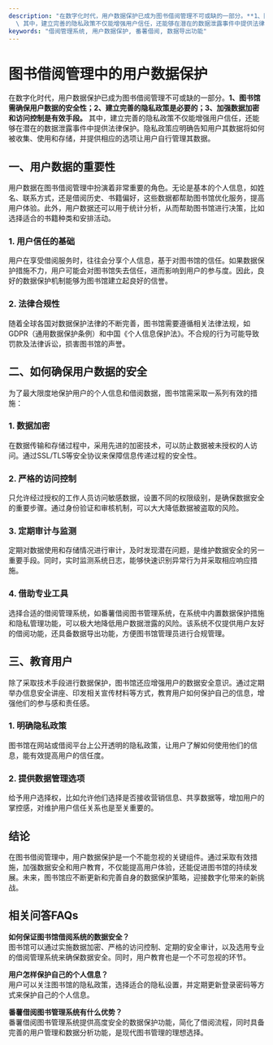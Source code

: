 ```yaml
---
description: "在数字化时代，用户数据保护已成为图书借阅管理不可或缺的一部分。**1、图书馆需确保用户数据的安全性；2、建立完善的隐私政策是必要的；3、加强数据加密和访问控制是有效手段。**\
  \ 其中，建立完善的隐私政策不仅能增强用户信任，还能够在潜在的数据泄露事件中提供法律保护。隐私政策应明确告知用户其数据将如何被收集、使用和存储，并提供相应的选项让用户自行管理其数据。"
keywords: "借阅管理系统, 用户数据保护, 番薯借阅, 数据导出功能"
---
```

# 图书借阅管理中的用户数据保护

在数字化时代，用户数据保护已成为图书借阅管理不可或缺的一部分。**1、图书馆需确保用户数据的安全性；2、建立完善的隐私政策是必要的；3、加强数据加密和访问控制是有效手段。** 其中，建立完善的隐私政策不仅能增强用户信任，还能够在潜在的数据泄露事件中提供法律保护。隐私政策应明确告知用户其数据将如何被收集、使用和存储，并提供相应的选项让用户自行管理其数据。

## **一、用户数据的重要性**

用户数据在图书借阅管理中扮演着非常重要的角色。无论是基本的个人信息，如姓名、联系方式，还是借阅历史、书籍偏好，这些数据都帮助图书馆优化服务，提高用户体验。此外，用户数据还可以用于统计分析，从而帮助图书馆进行决策，比如选择适合的书籍种类和安排活动。

### **1. 用户信任的基础**

用户在享受借阅服务时，往往会分享个人信息，基于对图书馆的信任。如果数据保护措施不力，用户可能会对图书馆失去信任，进而影响到用户的参与度。因此，良好的数据保护机制能够为图书馆建立起良好的信誉。

### **2. 法律合规性**

随着全球各国对数据保护法律的不断完善，图书馆需要遵循相关法律法规，如GDPR（通用数据保护条例）和中国《个人信息保护法》。不合规的行为可能导致罚款及法律诉讼，损害图书馆的声誉。

## **二、如何确保用户数据的安全**

为了最大限度地保护用户的个人信息和借阅数据，图书馆需采取一系列有效的措施：

### **1. 数据加密**

在数据传输和存储过程中，采用先进的加密技术，可以防止数据被未授权的人访问。通过SSL/TLS等安全协议来保障信息传递过程的安全性。

### **2. 严格的访问控制**

只允许经过授权的工作人员访问敏感数据，设置不同的权限级别，是确保数据安全的重要步骤。通过身份验证和审核机制，可以大大降低数据被盗取的风险。

### **3. 定期审计与监测**

定期对数据使用和存储情况进行审计，及时发现潜在问题，是维护数据安全的另一重要手段。同时，实时监测系统日志，能够快速识别异常行为并采取相应响应措施。

### **4. 借助专业工具**

选择合适的借阅管理系统，如番薯借阅图书管理系统，在系统中内置数据保护措施和隐私管理功能，可以极大地降低用户数据泄露的风险。该系统不仅提供用户友好的借阅功能，还具备数据导出功能，方便图书馆管理员进行合规管理。

## **三、教育用户**

除了采取技术手段进行数据保护，图书馆还应增强用户的数据安全意识。通过定期举办信息安全讲座、印发相关宣传材料等方式，教育用户如何保护自己的信息，增强他们的参与感和责任感。

### **1. 明确隐私政策**

图书馆在网站或借阅平台上公开透明的隐私政策，让用户了解如何使用他们的信息，能有效提高用户的信任度。

### **2. 提供数据管理选项**

给予用户选择权，比如允许他们选择是否接收营销信息、共享数据等，增加用户的掌控感，对维护用户信任关系也是至关重要的。

## **结论**

在图书借阅管理中，用户数据保护是一个不能忽视的关键组件。通过采取有效措施，加强数据安全和用户教育，不仅能提高用户体验，还能促进图书馆的持续发展。未来，图书馆应不断更新和完善自身的数据保护策略，迎接数字化带来的新挑战。

## 相关问答FAQs

**如何保证图书馆借阅系统的数据安全？**  
图书馆可以通过实施数据加密、严格的访问控制、定期的安全审计，以及选用专业的借阅管理系统来确保数据安全。同时，用户教育也是一个不可忽视的环节。

**用户怎样保护自己的个人信息？**  
用户可以关注图书馆的隐私政策，选择适合的隐私设置，并定期更新登录密码等方式来保护自己的个人信息。

**番薯借阅图书管理系统有什么优势？**  
番薯借阅图书管理系统提供高度安全的数据保护功能，简化了借阅流程，同时具备完善的用户管理和数据分析功能，是现代图书管理的理想选择。
